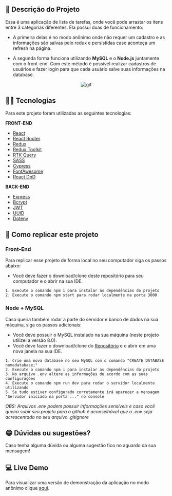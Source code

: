 ## :ledger: Descrição do Projeto

Essa é uma aplicação de lista de tarefas, onde você pode arrastar os itens entre 3 categorias diferentes. Ela possui duas de funcionamento:

- A primeira delas é no modo anônimo onde não requer um cadastro e as informações são salvas pelo redux e persistidas caso aconteça um refresh na página.

- A segunda forma funciona utilizando **MySQL** e o **Node.js** juntamente com o front-end. Com este método é possível realizar cadastros de usuários e fazer login para que cada usuário salve suas informações na database.

<p align="center">
<img alt="gif" src="https://media2.giphy.com/media/audXC31R5yFycYqWaZ/giphy.gif?cid=790b76112cf40aed7e826bfca8b829258764ac44c7b1e055&rid=giphy.gif&ct=g" />
</p>

## :man_technologist: Tecnologias

Para este projeto foram utilizadas as seguintes tecnologias:

**FRONT-END**

- [React](https://pt-br.reactjs.org/)
- [React Router](https://reactrouter.com/)
- [Redux](https://redux.js.org/)
- [Redux Toolkit](https://redux-toolkit.js.org/)
- [RTK Query](https://redux-toolkit.js.org/rtk-query/overview)
- [SASS](https://sass-lang.com/)
- [Cypress](https://www.cypress.io/)
- [FontAwesome](https://fontawesome.com/)
- [React DnD](https://react-dnd.github.io/react-dnd/about)

**BACK-END**

- [Express](https://expressjs.com/pt-br/)
- [Bcrypt](https://www.npmjs.com/package/bcrypt)
- [JWT](https://jwt.io/)
- [UUID](https://www.uuidgenerator.net/)
- [Dotenv](https://www.npmjs.com/package/dotenv)

## :dvd: Como replicar este projeto

### Front-End

Para replicar esse projeto de forma local no seu computador siga os passos abaixo:

- Você deve fazer o download/clone deste repositório para seu computador e o abrir na sua IDE.

```
1. Execute o comando npm i para instalar as dependências do projeto
2. Execute o comando npm start para rodar localmente na porta 3000
```

### Node + MySQL

Caso queira também rodar a parte do servidor e banco de dados na sua máquina, siga os passos adicionais:

- Você deve possuir o MySQL instalado na sua máquina (neste projeto utilizei a versão 8.0).
- Você deve fazer o download/clone do [Repositório](https://github.com/rodhenr/Backend-ToDo-List) e o abrir em uma nova janela na sua IDE.

```
1. Crie uma nova database no seu MySQL com o comando "CREATE DATABASE nomedatabase;"
2. Execute o comando npm i para instalar as dependências do projeto
3. No arquivo .env altere as informações de acordo com as suas configurações
4. Execute o comando npm run dev para rodar o servidor localmente utilizando
5. Se tudo estiver configurado corretamente irá aparecer a mensagem "Servidor iniciado na porta ..." no console
```

_OBS: Arquivos .env podem possuir informações sensíveis e caso você queira subir seu projeto para o github é aconselhável que o .env seja acrescentado no seu arquivo .gitignore_

## :grin: Dúvidas ou sugestões?

Caso tenha alguma dúvida ou alguma sugestão fico no aguardo da sua mensagem!

## :computer: Live Demo

Para visualizar uma versão de demonstração da aplicação no modo anônimo clique [aqui](https://rodhenr.github.io/ToDo-List/).
